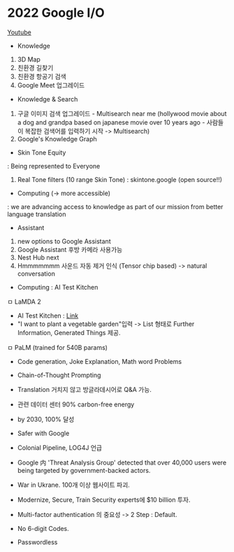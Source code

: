 # 2022 Google I/O


<a href="https://www.youtube.com/watch?v=nP-nMZpLM1A">Youtube</a>


-  Knowledge
 1. 3D Map
 2. 친환경 길찾기
 3. 친환경 항공기 검색
 4. Google Meet 업그레이드


-  Knowledge & Search
 1. 구글 이미지 검색 업그레이드 - Multisearch near me
 (hollywood movie about a dog and grandpa based on japanese movie over 10 years ago - 사람들이 복잡한 검색어를 입력하기 시작 -> Multisearch)
 2. Google's Knowledge Graph



- Skin Tone Equity

: Being represented to Everyone

 1. Real Tone filters (10 range Skin Tone) : skintone.google (open source!!)


- Computing (-> more accessible)

: we are advancing access to knowledge as part of our mission from better language translation


- Assistant
 1. new options to Google Assistant
 2. Google Assistant 후방 카메라 사용가능
 3. Nest Hub next
 4. Hmmmmmmm 사운드 자동 제거 인식 (Tensor chip based) -> natural conversation


- Computing : AI Test Kitchen
 
 ㅁ LaMDA 2

 - AI Test Kitchen : <a href="https://aitestkitchen.withgoogle.com/"> Link </a>
 - "I want to plant a vegetable garden"입력 -> List 형태로 Further Information, Generated Things 제공.

 ㅁ PaLM (trained for 540B params)

 - Code generation, Joke Explanation, Math word Problems
 - Chain-of-Thought Prompting
 - Translation 거치지 않고 방글라데시어로 Q&A 가능.
 - 관련 데이터 센터 90% carbon-free energy
 - by 2030, 100% 달성


- Safer with Google

 - Colonial Pipeline, LOG4J 언급
 - Google 内 'Threat Analysis Group' detected that over 40,000 users were being targeted by government-backed actors.
 - War in Ukrane. 100개 이상 웹사이트 파괴.
 - Modernize, Secure, Train Security experts에 $10 billion 투자.
 

 - Multi-factor authentication 의 중요성 -> 2 Step : Default.
 - No 6-digit Codes.
 - Passwordless
 